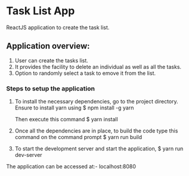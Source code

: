 # Task List App
ReactJS application to create the task list.

## Application overview:
1. User can create the tasks list.
2. It provides the facility to delete an individual as well as all the tasks.
3. Option to randomly select a task to emove it from the list.

### Steps to setup the application
1. To install the necessary dependencies, go to the project directory.
	Ensure to install yarn using
	$ npm install -g yarn
	
	Then execute this command
	$ yarn install
	
2. Once all the dependencies are in place, to build the code type this command on the command prompt
	$ yarn run build
	
3. To start the development server and start the application,
	$ yarn run dev-server
	
The application can be accessed at:- localhost:8080
